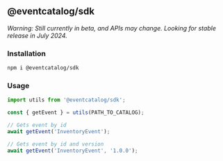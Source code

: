## @eventcatalog/sdk

_Warning: Still currently in beta, and APIs may change. Looking for stable release in July 2024._

### Installation

```sh
npm i @eventcatalog/sdk
```

### Usage

```typescript
import utils from '@eventcatalog/sdk';

const { getEvent } = utils(PATH_TO_CATALOG);

// Gets event by id
await getEvent('InventoryEvent');

// Gets event by id and version
await getEvent('InventoryEvent', '1.0.0');
```
